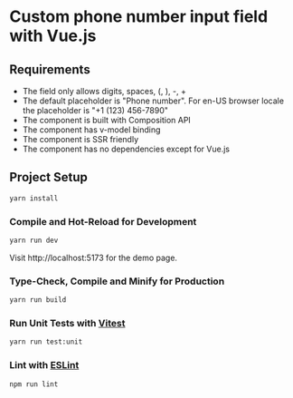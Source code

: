 # Custom phone number input field with Vue.js 

## Requirements

- The field only allows digits, spaces, (, ), -, +
- The default placeholder is "Phone number". For en-US browser locale the placeholder is "+1 (123) 456-7890"
- The component is built with Composition API
- The component has v-model binding
- The component is SSR friendly
- The component has no dependencies except for Vue.js

## Project Setup

```sh
yarn install
```

### Compile and Hot-Reload for Development

```sh
yarn run dev
```

Visit http://localhost:5173 for the demo page.

### Type-Check, Compile and Minify for Production

```sh
yarn run build
```

### Run Unit Tests with [Vitest](https://vitest.dev/)

```sh
yarn run test:unit
```

### Lint with [ESLint](https://eslint.org/)

```sh
npm run lint
```
